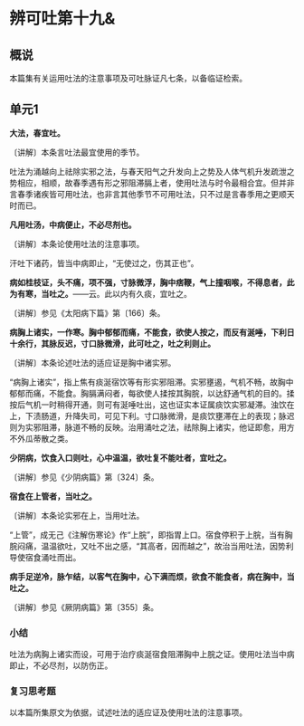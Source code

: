 # 辨可吐第十九&

## 概说

本篇集有关运用吐法的注意事项及可吐脉证凡七条，以备临证检索。

## 单元1

**大法，春宜吐。**

〔讲解〕本条言吐法最宜使用的季节。

吐法为涌越向上祛除实邪之法，与春天阳气之升发向上之势及人体气机升发疏泄之势相应，相顺，故春季遇有形之邪阻滞膈上者，使用吐法与时令最相合宜。但并非言春季诸疾皆可用吐法，也非言其他季节不可用吐法，只不过是言春季用之更顺天时而已。

**凡用吐汤，中病便止，不必尽剂也。**

〔讲解〕本条论使用吐法的注意事项。

汗吐下诸药，皆当中病即止，“无使过之，伤其正也”。

**病如桂枝证，头不痛，项不强，寸脉微浮，胸中痞鞭，气上撞咽喉，不得息者，此为有寒，当吐之。**——云。此以内有久痰，宜吐之。

〔讲解〕参见《太阳病下篇》第〔166〕条。

**病胸上诸实，一作寒。胸中郁郁而痛，不能食，欲使人按之，而反有涎唾，下利日十余行，其脉反迟，寸口脉微滑，此可吐之，吐之利则止。**

〔讲解〕本条论述吐法的适应证是胸中诸实邪。

“病胸上诸实”，指上焦有痰涎宿饮等有形实邪阻滞。实邪壅遏，气机不畅，故胸中郁郁而痛，不能食。胸膈满闷者，每欲使人揉按其胸脘，以达舒通气机的目的。揉按后气机一时稍得开通，则可有涎唾吐出，这也证实本证属痰饮实邪凝滞。浊饮在上，下渍肠道，升降失司，可见下利。寸口脉微滑，是痰饮壅滞在上的表现；脉迟则为实邪阻滞，脉道不畅的反映。治用涌吐之法，祛除胸上诸实，他证即愈，用方不外瓜蒂散之类。

**少阴病，饮食入口则吐，心中温温，欲吐复不能吐者，宜吐之。**

〔讲解〕参见《少阴病篇》第〔324〕条。

**宿食在上管者，当吐之。**

〔讲解〕本条论实邪在上，当用吐法。

“上管”，成无己《注解伤寒论》作“上脘”，即指胃上口。宿食停积于上脘，当有胸脘闷痛，温温欲吐，又吐不出之感，“其高者，因而越之”，故治当用吐法，因势利导使宿食涌吐而出。

**病手足逆冷，脉乍结，以客气在胸中，心下满而烦，欲食不能食者，病在胸中，当吐之。**

〔讲解〕参见《厥阴病篇》第〔355〕条。

### **小结**

吐法为病胸上诸实而设，可用于治疗痰涎宿食阻滞胸中上脘之证。使用吐法当中病即止，不必尽剂，以防伤正。

### **复习思考题**

以本篇所集原文为依据，试述吐法的适应证及使用吐法的注意事项。